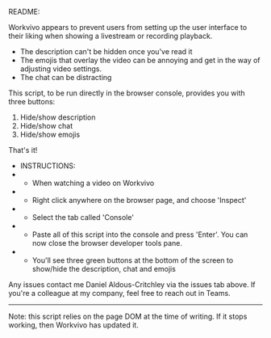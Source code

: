 README:

Workvivo appears to prevent users from setting up the user interface to their liking when showing a livestream or recording playback.

- The description can't be hidden once you've read it
- The emojis that overlay the video can be annoying and get in the way of adjusting video settings.
- The chat can be distracting

This script, to be run directly in the browser console, provides you with three buttons:
1. Hide/show description
2. Hide/show chat
3. Hide/show emojis

That's it!

 * INSTRUCTIONS:
 * - When watching a video on Workvivo
 * - Right click anywhere on the browser page, and choose 'Inspect'
 * - Select the tab called 'Console'
 * - Paste all of this script into the console and press 'Enter'. You can now close the browser developer tools pane.
 * - You'll see three green buttons at the bottom of the screen to show/hide the description, chat and emojis 
 
 Any issues contact me Daniel Aldous-Critchley via the issues tab above. If you're a colleague at my company, feel free to reach out in Teams.


---
Note: this script relies on the page DOM at the time of writing. If it stops working, then Workvivo has updated it.
